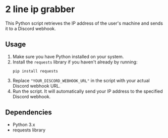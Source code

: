 # 2 line ip grabber

This Python script retrieves the IP address of the user's machine and sends it to a Discord webhook.

## Usage

1. Make sure you have Python installed on your system.
2. Install the `requests` library if you haven't already by running:
    ```
    pip install requests
    ```
3. Replace `"YOUR_DISCORD_WEBHOOK_URL"` in the script with your actual Discord webhook URL.
4. Run the script. It will automatically send your IP address to the specified Discord webhook.

## Dependencies

- Python 3.x
- requests library